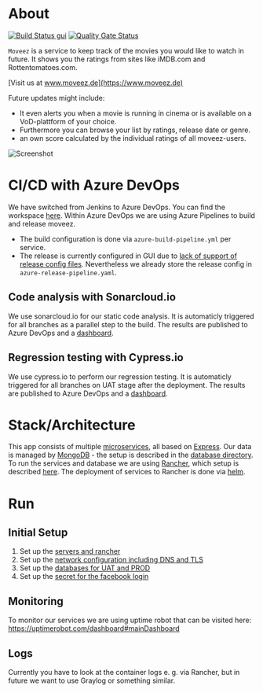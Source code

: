 # About
[![Build Status gui](https://dev.azure.com/Schdieflaw0018/moveez/_apis/build/status/gui?branchName=master)](https://dev.azure.com/Schdieflaw0018/moveez/_build/latest?definitionId=2&branchName=master)
[![Quality Gate Status](https://sonarcloud.io/api/project_badges/measure?project=schdief%3Amoveez-gui&metric=alert_status)](https://sonarcloud.io/dashboard?id=schdief%3Amoveez-gui)

`Moveez` is a service to keep track of the movies you would like to watch in future. It shows you the ratings from sites like iMDB.com and Rottentomatoes.com.

[Visit us at www.moveez.de](https://www.moveez.de)

Future updates might include:
- It even alerts you when a movie is running in cinema or is available on a VoD-plattform of your choice.
- Furthermore you can browse your list by ratings, release date or genre.
- an own score calculated by the individual ratings of all moveez-users.

![Screenshot](https://github.com/schdief/moveez/blob/master/screenshot.jpg)

# CI/CD with Azure DevOps
We have switched from Jenkins to Azure DevOps. You can find the workspace [here](https://dev.azure.com/Schdieflaw0018/moveez/).
Within Azure DevOps we are using Azure Pipelines to build and release moveez.
* The build configuration is done via `azure-build-pipeline.yml` per service.
* The release is currently configured in GUI due to [lack of support of release config files](https://dev.azure.com/mseng/AzureDevOpsRoadmap/_workitems/edit/1364226/). Nevertheless we already store the release config in `azure-release-pipeline.yaml`.

## Code analysis with Sonarcloud.io
We use sonarcloud.io for our static code analysis. It is automaticly triggered for all branches as a parallel step to the build. The results are published to Azure DevOps and a [dashboard](https://sonarcloud.io/organizations/schdief-github/projects).

## Regression testing with Cypress.io
We use cypress.io to perform our regression testing. It is automaticly triggered for all branches on UAT stage after the deployment. The results are published to Azure DevOps and a [dashboard](https://dashboard.cypress.io/#/projects/dhwwh4/runs).

# Stack/Architecture
This app consists of multiple [microservices](https://github.com/schdief/moveez/tree/master/services), all based on [Express](https://expressjs.com/). Our data is managed by [MongoDB](https://www.mongodb.com) - the setup is described in the [database directory](https://github.com/schdief/moveez/tree/master/infra/database). To run the services and database we are using [Rancher](https://rancher.com), which setup is described [here](https://github.com/schdief/moveez/tree/master/infra/rancher). The deployment of services to Rancher is done via [helm](https://helm.sh). 

# Run
## Initial Setup
1. Set up the [servers and rancher](https://github.com/schdief/moveez/tree/master/infra/rancher)
2. Set up the [network configuration including DNS and TLS](https://github.com/schdief/moveez/tree/master/infra/network)
3. Set up the [databases for UAT and PROD](https://github.com/schdief/moveez/tree/infra/database)
4. Set up the [secret for the facebook login](https://github.com/schdief/moveez/tree/master/services/gui)

## Monitoring
To monitor our services we are using uptime robot that can be visited here:
https://uptimerobot.com/dashboard#mainDashboard

## Logs
Currently you have to look at the container logs e. g. via Rancher, but in future we want to use Graylog or something similar.